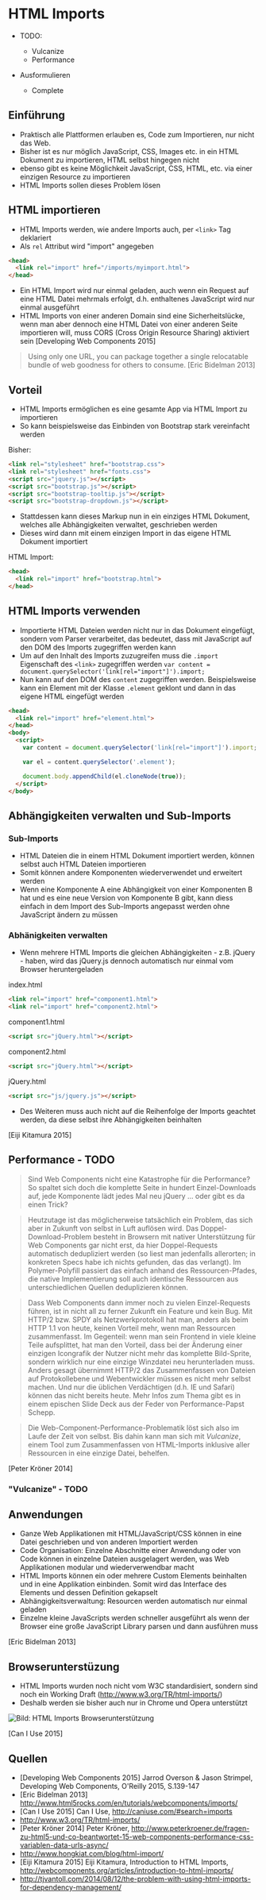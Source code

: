 # HTML Imports

- TODO:
  + Vulcanize
  + Performance

- Ausformulieren
  + Complete


## Einführung
- Praktisch alle Plattformen erlauben es, Code zum Importieren, nur nicht das Web.
- Bisher ist es nur möglich JavaScript, CSS, Images etc. in ein HTML Dokument zu importieren, HTML selbst hingegen nicht
- ebenso gibt es keine Möglichkeit JavaScript, CSS, HTML, etc. via einer einzigen Resource zu importieren
- HTML Imports sollen dieses Problem lösen


## HTML importieren

- HTML Imports werden, wie andere Imports auch, per `<link>` Tag deklariert
- Als `rel` Attribut wird "import" angegeben

```html
<head>
  <link rel="import" href="/imports/myimport.html">
</head>
```

- Ein HTML Import wird nur einmal geladen, auch wenn ein Request auf eine HTML Datei mehrmals erfolgt, d.h. enthaltenes JavaScript wird nur einmal ausgeführt
- HTML Imports von einer anderen Domain sind eine Sicherheitslücke, wenn man aber dennoch eine HTML Datei von einer anderen Seite importieren will, muss CORS (Cross Origin Resource Sharing) aktiviert sein
[Developing Web Components 2015]

> Using only one URL, you can package together a single relocatable bundle of web goodness for others to consume.
[Eric Bidelman 2013]


## Vorteil

- HTML Imports ermöglichen es eine gesamte App via HTML Import zu importieren
- So kann beispielsweise das Einbinden von Bootstrap stark vereinfacht werden

Bisher:

```html
<link rel="stylesheet" href="bootstrap.css">
<link rel="stylesheet" href="fonts.css">
<script src="jquery.js"></script>
<script src="bootstrap.js"></script>
<script src="bootstrap-tooltip.js"></script>
<script src="bootstrap-dropdown.js"></script>
```

- Stattdessen kann dieses Markup nun in ein einziges HTML Dokument, welches alle Abhängigkeiten verwaltet, geschrieben werden
- Dieses wird dann mit einem einzigen Import in das eigene HTML Dokument importiert

HTML Import:

```html
<head>
  <link rel="import" href="bootstrap.html">
</head>
```


## HTML Imports verwenden

- Importierte HTML Dateien werden nicht nur in das Dokument eingefügt, sondern vom Parser verarbeitet, das bedeutet, dass mit JavaScript auf den DOM des Imports zugegriffen werden kann
- Um auf den Inhalt des Imports zuzugreifen muss die `.import` Eigenschaft des `<link>` zugegriffen werden `var content = document.querySelector('link[rel="import"]').import;`
- Nun kann auf den DOM des `content` zugegriffen werden. Beispielsweise kann ein Element mit der Klasse `.element` geklont und dann in das eigene HTML eingefügt werden

```html
<head>
  <link rel="import" href="element.html">
</head>
<body>
  <script>
    var content = document.querySelector('link[rel="import"]').import;

    var el = content.querySelector('.element');

    document.body.appendChild(el.cloneNode(true));
  </script>
</body>
```


## Abhängigkeiten verwalten und Sub-Imports

### Sub-Imports

- HTML Dateien die in einem HTML Dokument importiert werden, können selbst auch HTML Dateien importieren
- Somit können andere Komponenten wiederverwendet und erweitert werden
- Wenn eine Komponente A eine Abhängigkeit von einer Komponenten B hat und es eine neue Version von Komponente B gibt, kann diess einfach in dem Import des Sub-Imports angepasst werden ohne JavaScript ändern zu müssen


### Abhänigkeiten verwalten

- Wenn mehrere HTML Imports die gleichen Abhängigkeiten - z.B. jQuery - haben, wird das jQuery.js dennoch automatisch nur einmal vom Browser heruntergeladen

index.html
```html
<link rel="import" href="component1.html">
<link rel="import" href="component2.html">
```

component1.html
```html
<script src="jQuery.html"></script>
```

component2.html
```html
<script src="jQuery.html"></script>
```

jQuery.html
```html
<script src="js/jquery.js"></script>
```

- Des Weiteren muss auch nicht auf die Reihenfolge der Imports geachtet werden, da diese selbst ihre Abhängigkeiten beinhalten

[Eiji Kitamura 2015]


## Performance - TODO

> Sind Web Components nicht eine Katastrophe für die Performance? So spaltet sich doch die komplette Seite in hundert Einzel-Downloads auf, jede Komponente lädt jedes Mal neu jQuery … oder gibt es da einen Trick?

> Heutzutage ist das möglicherweise tatsächlich ein Problem, das sich aber in Zukunft von selbst in Luft auflösen wird. Das Doppel-Download-Problem besteht in Browsern mit nativer Unterstützung für Web Components gar nicht erst, da hier Doppel-Requests automatisch dedupliziert werden (so liest man jedenfalls allerorten; in konkreten Specs habe ich nichts gefunden, das das verlangt). Im Polymer-Polyfill passiert das einfach anhand des Ressourcen-Pfades, die native Implementierung soll auch identische Ressourcen aus unterschiedlichen Quellen deduplizieren können.

> Dass Web Components dann immer noch zu vielen Einzel-Requests führen, ist in nicht all zu ferner Zukunft ein Feature und kein Bug. Mit HTTP/2 bzw. SPDY als Netzwerkprotokoll hat man, anders als beim HTTP 1.1 von heute, keinen Vorteil mehr, wenn man Ressourcen zusammenfasst. Im Gegenteil: wenn man sein Frontend in viele kleine Teile aufsplittet, hat man den Vorteil, dass bei der Änderung einer einzigen Icongrafik der Nutzer nicht mehr das komplette Bild-Sprite, sondern wirklich nur eine einzige Winzdatei neu herunterladen muss. Anders gesagt übernimmt HTTP/2 das Zusammenfassen von Dateien auf Protokollebene und Webentwickler müssen es nicht mehr selbst machen. Und nur die üblichen Verdächtigen (d.h. IE und Safari) können das nicht bereits heute. Mehr Infos zum Thema gibt es in einem epischen Slide Deck aus der Feder von Performance-Papst Schepp.

> Die Web-Component-Performance-Problematik löst sich also im Laufe der Zeit von selbst. Bis dahin kann man sich mit *Vulcanize*, einem Tool zum Zusammenfassen von HTML-Imports inklusive aller Ressourcen in eine einzige Datei, behelfen.

[Peter Kröner 2014]


### "Vulcanize" - TODO


## Anwendungen

- Ganze Web Applikationen mit HTML/JavaScript/CSS können in eine Datei geschrieben und von anderen Importiert werden
- Code Organisation: Einzelne Abschnitte einer Anwendung oder von Code können in einzelne Dateien ausgelagert werden, was Web Applikationen modular und wiederverwendbar macht
- HTML Imports können ein oder mehrere Custom Elements beinhalten und in eine Applikation einbinden. Somit wird das Interface des Elements und dessen Definition gekapselt
- Abhängigkeitsverwaltung: Resourcen werden automatisch nur einmal geladen
- Einzelne kleine JavaScripts werden schneller ausgeführt als wenn der Browser eine große JavaScript Library parsen und dann ausführen muss

[Eric Bidelman 2013]


## Browserunterstüzung

- HTML Imports wurden noch nicht vom W3C standardisiert, sondern sind noch ein Working Draft (http://www.w3.org/TR/html-imports/)
- Deshalb werden sie bisher auch nur in Chrome und Opera unterstützt

![Bild: HTML Imports Browserunterstützung](https://raw.githubusercontent.com/glur4k/BATHWebComponents/93d15c398717d7124f42d193f99000a1e4979cbe/docs/release/2-Web%20Components%20nach%20W3C/2-Web%20Components%20Technology%20Stack/images/4-HTML-Imports_Browserunterstuetzung.jpg "HTML Imports Browserunterstützung. Quelle: http://caniuse.com/#search=imports")

[Can I Use 2015]


## Quellen

- [Developing Web Components 2015] Jarrod Overson & Jason Strimpel, Developing Web Components, O'Reilly 2015, S.139-147
- [Eric Bidelman 2013] http://www.html5rocks.com/en/tutorials/webcomponents/imports/
- [Can I Use 2015] Can I Use, http://caniuse.com/#search=imports
- http://www.w3.org/TR/html-imports/
- [Peter Kröner 2014] Peter Kröner, http://www.peterkroener.de/fragen-zu-html5-und-co-beantwortet-15-web-components-performance-css-variablen-data-urls-async/
- http://www.hongkiat.com/blog/html-import/
- [Eiji Kitamura 2015] Eiji Kitamura, Introduction to HTML Imports, http://webcomponents.org/articles/introduction-to-html-imports/
- http://tjvantoll.com/2014/08/12/the-problem-with-using-html-imports-for-dependency-management/
